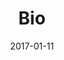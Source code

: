 ---
title: Bio
collection:
  - players

location: "California, US"
forsburn: true
steamLink: "http://steamcommunity.com/id/bi_o/"
twitterLink: "https://twitter.com/RoABi_o"
twitchLink: "https://www.twitch.tv/buy_oh"

date: 2017-01-11
show: true

thumbnail: bio.png

description: "This user has no bio."
---